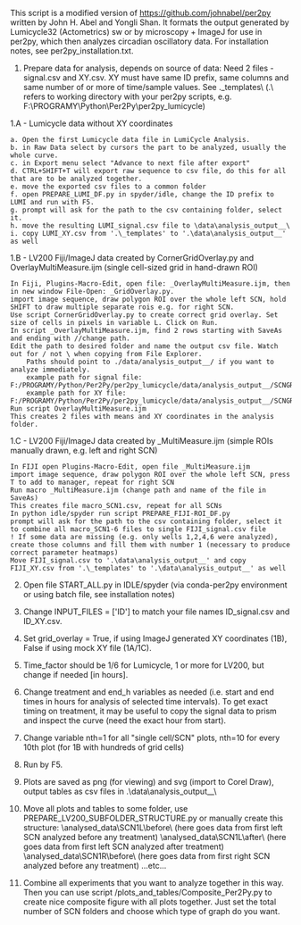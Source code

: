 This script is a modified version of https://github.com/johnabel/per2py written by John H. Abel and Yongli Shan.
It formats the output generated by Lumicycle32 (Actometrics) sw or by microscopy + ImageJ for use in per2py, which then analyzes circadian oscillatory data.
For installation notes, see per2py_installation.txt.

1. Prepare data for analysis, depends on source of data:
   Need 2 files - signal.csv and XY.csv. XY must have same ID prefix, same columns and same number of or more of time/sample values. See .\_templates\ 
	(.\ refers to working directory with your per2py scripts, e.g. F:\PROGRAMY\Python\Per2Py\per2py_lumicycle)

1.A - Lumicycle data without XY coordinates   
   
	a. Open the first Lumicycle data file in LumiCycle Analysis.
	b. in Raw Data select by cursors the part to be analyzed, usually the whole curve.
	c. in Export menu select "Advance to next file after export"
	d. CTRL+SHIFT+T will export raw sequence to csv file, do this for all that are to be analyzed together.
	e. move the exported csv files to a common folder
	f. open PREPARE_LUMI_DF.py in spyder/idle, change the ID prefix to LUMI and run with F5.
	g. prompt will ask for the path to the csv containing folder, select it.
	h. move the resulting LUMI_signal.csv file to \data\analysis_output__\
	i. copy LUMI_XY.csv from '.\_templates' to '.\data\analysis_output__' as well

1.B - LV200 Fiji/ImageJ data created by CornerGridOverlay.py and OverlayMultiMeasure.ijm (single cell-sized grid in hand-drawn ROI)

	In Fiji, Plugins-Macro-Edit, open file: _OverlayMultiMeasure.ijm, then in new window File-Open: _GridOverlay.py.
	import image sequence, draw polygon ROI over the whole left SCN, hold SHIFT to draw multiple separate rois e.g. for right SCN.
	Use script CornerGridOverlay.py to create correct grid overlay. Set size of cells in pixels in variable L. Click on Run.
	In script _OverlayMultiMeasure.ijm, find 2 rows starting with SaveAs and ending with //change path. 
	Edit the path to desired folder and name the output csv file. Watch out for / not \ when copying from File Explorer. 
		Paths should point to ./data/analysis_output__/	if you want to analyze immediately.
		example path for signal file: F:/PROGRAMY/Python/Per2Py/per2py_lumicycle/data/analysis_output__/SCNGRID_signal.csv
		example path for XY file: F:/PROGRAMY/Python/Per2Py/per2py_lumicycle/data/analysis_output__/SCNGRID_XY.csv
	Run script OverlayMultiMeasure.ijm
	This creates 2 files with means and XY coordinates in the analysis folder. 
	

1.C - LV200 Fiji/ImageJ data created by _MultiMeasure.ijm (simple ROIs manually drawn, e.g. left and right SCN)

	In FIJI open Plugins-Macro-Edit, open file _MultiMeasure.ijm
	import image sequence, draw polygon ROI over the whole left SCN, press T to add to manager, repeat for right SCN
	Run macro _MultiMeasure.ijm (change path and name of the file in SaveAs)
	This creates file macro_SCN1.csv, repeat for all SCNs
	In python idle/spyder run script PREPARE_FIJI-ROI_DF.py 
	prompt will ask for the path to the csv containing folder, select it to combine all macro_SCN1-6 files to single FIJI_signal.csv file
	! If some data are missing (e.g. only wells 1,2,4,6 were analyzed), create those columns and fill them with number 1 (necessary to produce correct parameter heatmaps)
	Move FIJI_signal.csv to '.\data\analysis_output__' and copy FIJI_XY.csv from '.\_templates' to '.\data\analysis_output__' as well


2. Open file START_ALL.py in IDLE/spyder (via conda-per2py environment or using batch file, see installation notes)

3. Change INPUT_FILES = ['ID'] to match your file names ID_signal.csv and ID_XY.csv.

4. Set grid_overlay = True, if using ImageJ generated XY coordinates (1B), False if using mock XY file (1A/1C).

4. Time_factor should be 1/6 for Lumicycle, 1 or more for LV200, but change if needed [in hours].

5. Change treatment and end_h variables as needed (i.e. start and end times in hours for analysis of selected time intervals).
   To get exact timing on treatment, it may be useful to copy the signal data to prism and inspect the curve (need the exact hour from start).

6. Change variable nth=1 for all "single cell/SCN" plots, nth=10 for every 10th plot (for 1B with hundreds of grid cells)

7. Run by F5.

7. Plots are saved as png (for viewing) and svg (import to Corel Draw), output tables as csv files in .\data\analysis_output__\

8. Move all plots and tables to some folder, use PREPARE_LV200_SUBFOLDER_STRUCTURE.py or manually create this structure:
	\analysed_data\SCN1L\before\ (here goes data from first left SCN analyzed before any treatment)
	\analysed_data\SCN1L\after\ (here goes data from first left SCN analyzed after treatment)
	\analysed_data\SCN1R\before\ (here goes data from first right SCN analyzed before any treatment)
	...etc...
	
9. Combine all experiments that you want to analyze together in this way. Then you can use script  /plots_and_tables/Composite_Per2Py.py
   to create nice composite figure with all plots together. Just set the total number of SCN folders and choose which type of graph do you want.
